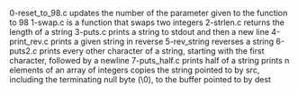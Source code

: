 0-reset_to_98.c updates the number of the parameter given to the function to 98
1-swap.c is a function that swaps two integers
2-strlen.c returns the length of a string
3-puts.c prints a string to stdout and then a new line
4-print_rev.c prints a given string in reverse
5-rev_string reverses a string
6-puts2.c prints every other character of a string, starting with the first character, followed by a newline
7-puts_half.c prints half of a string
prints n elements of an array of integers
copies the string pointed to by src, including the terminating null byte (\0), to the buffer pointed to by dest
